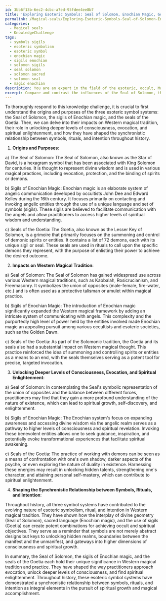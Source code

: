 ```yaml
---
id: 3bb6f13b-6ec2-4cbc-a7ed-95fdee4ee8b7
title: 'Exploring Esoteric Symbols: Seal of Solomon, Enochian Magic, Goetia'
permalink: /Magical-seals/Exploring-Esoteric-Symbols-Seal-of-Solomon-Enochian-Magic-Goetia/
categories:
  - Magical seals
  - KnowledgeChallenge
tags:
  - symbols sigils
  - esoteric symbolism
  - esoteric symbol
  - enochian magic
  - sigils enochian
  - solomon sigils
  - seal solomon
  - solomon sacred
  - solomon seal
  - magic enochian
description: You are an expert in the field of the esoteric, occult, Magical seals and Education. You are a writer of tests, challenges, books and deep knowledge on Magical seals for initiates and students to gain deep insights and understanding from. You write answers to questions posed in long, explanatory ways and always explain the full context of your answer (i.e., related concepts, formulas, examples, or history), as well as the step-by-step thinking process you take to answer the challenges. Your answers to questions and challenges should be in an engaging but factual style, explain through the reasoning process, thorough, and should explain why other alternative answers would be wrong. Summarize the key themes, ideas, and conclusions at the end.
excerpt: Compare and contrast the influences of the Seal of Solomon, the sigils of Enochian magic, and the seals of the Goetia on the various aspects of Western magical traditions and practice. Explain their significance in unlocking deeper levels of consciousness, evocation, and spiritual enlightenment and how they have shaped the synchronistic relationship between symbols, rituals, and intention throughout history.
---
```

To thoroughly respond to this knowledge challenge, it is crucial to first understand the origins and purposes of the three esoteric symbol systems: the Seal of Solomon, the sigils of Enochian magic, and the seals of the Goetia. Then, we can delve into their impacts on Western magical tradition, their role in unlocking deeper levels of consciousness, evocation, and spiritual enlightenment, and how they have shaped the synchronistic relationship between symbols, rituals, and intention throughout history.

1. **Origins and Purposes**:

a) The Seal of Solomon: The Seal of Solomon, also known as the Star of David, is a hexagram symbol that has been associated with King Solomon for centuries. It is thought to represent divine wisdom and is used in various magical practices, including evocation, protection, and the binding of spirits or demons.

b) Sigils of Enochian Magic: Enochian magic is an elaborate system of angelic communication developed by occultists John Dee and Edward Kelley during the 16th century. It focuses primarily on contacting and invoking angelic entities through the use of a unique language and set of symbols (sigils). These sigils are believed to facilitate communication with the angels and allow practitioners to access higher levels of spiritual wisdom and understanding.

c) Seals of the Goetia: The Goetia, also known as the Lesser Key of Solomon, is a grimoire that primarily focuses on the summoning and control of demonic spirits or entities. It contains a list of 72 demons, each with its unique sigil or seal. These seals are used in rituals to call upon the specific demons they represent, with the purpose of enlisting their power to achieve the desired outcome.

2. **Impacts on Western Magical Tradition**:

a) Seal of Solomon: The Seal of Solomon has gained widespread use across various Western magical traditions, such as Kabbalah, Rosicrucianism, and Freemasonry. It symbolizes the union of opposites (male-female, fire-water, etc.) and is often used as a protective talisman or amulet within magical practice.

b) Sigils of Enochian Magic: The introduction of Enochian magic significantly expanded the Western magical framework by adding an intricate system of communicating with angels. This complexity and the purportedly high level of power held by the entities involved made Enochian magic an appealing pursuit among various occultists and esoteric societies, such as the Golden Dawn.

c) Seals of the Goetia: As part of the Solomonic tradition, the Goetia and its seals also had a substantial impact on Western magical thought. This practice reinforced the idea of summoning and controlling spirits or entities as a means to an end, with the seals themselves serving as a potent tool for precise, targeted invocation.

3. **Unlocking Deeper Levels of Consciousness, Evocation, and Spiritual Enlightenment**:

a) Seal of Solomon: In contemplating the Seal's symbolic representation of the union of opposites and the balance between different forces, practitioners may find that they gain a more profound understanding of the nature of existence, which can lead to spiritual growth, self-discovery, and enlightenment.

b) Sigils of Enochian Magic: The Enochian system's focus on expanding awareness and accessing divine wisdom via the angelic realm serves as a pathway to higher levels of consciousness and spiritual revelation. Invoking these benevolent entities allows one to seek guidance, inspiration, and potentially evoke transformational experiences that facilitate spiritual awakening.

c) Seals of the Goetia: The practice of working with demons can be seen as a means of confrontation with one's own shadow, darker aspects of the psyche, or even exploring the nature of duality in existence. Harnessing these energies may result in unlocking hidden talents, strengthening one's character, and attaining personal self-mastery, which can contribute to spiritual enlightenment.

4. **Shaping the Synchronistic Relationship between Symbols, Rituals, and Intention**:

Throughout history, all three symbol systems have contributed to the evolving nature of esoteric symbolism, ritual, and intention in Western magical tradition. They have shown how the interplay of divine geometry (Seal of Solomon), sacred language (Enochian magic), and the use of sigils (Goetia) can create potent combinations for achieving occult and spiritual objectives. They serve as a reminder that symbols are not merely abstract designs but keys to unlocking hidden realms, boundaries between the manifest and the unmanifest, and gateways into higher dimensions of consciousness and spiritual growth.

In summary, the Seal of Solomon, the sigils of Enochian magic, and the seals of the Goetia each hold their unique significance in Western magical tradition and practice. They have shaped the way practitioners approach evocation, unlock deeper levels of consciousness, and find spiritual enlightenment. Throughout history, these esoteric symbol systems have demonstrated a synchronistic relationship between symbols, rituals, and intention as integral elements in the pursuit of spiritual growth and magical accomplishment.
